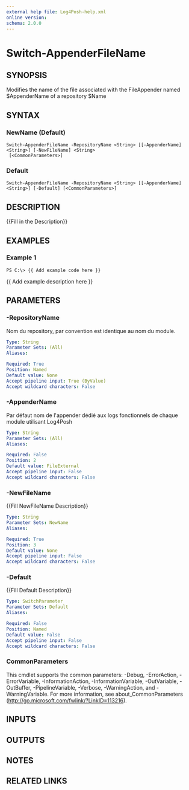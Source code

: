 ```yaml
---
external help file: Log4Posh-help.xml
online version: 
schema: 2.0.0
---
```


# Switch-AppenderFileName

## SYNOPSIS
Modifies the name of the file associated with the FileAppender named $AppenderName of a repository $Name

## SYNTAX

### NewName (Default)
```
Switch-AppenderFileName -RepositoryName <String> [[-AppenderName] <String>] [-NewFileName] <String>
 [<CommonParameters>]
```

### Default
```
Switch-AppenderFileName -RepositoryName <String> [[-AppenderName] <String>] [-Default] [<CommonParameters>]
```

## DESCRIPTION
{{Fill in the Description}}

## EXAMPLES

### Example 1
```
PS C:\> {{ Add example code here }}
```

{{ Add example description here }}

## PARAMETERS

### -RepositoryName
Nom du repository, par convention est identique au nom du module.

```yaml
Type: String
Parameter Sets: (All)
Aliases: 

Required: True
Position: Named
Default value: None
Accept pipeline input: True (ByValue)
Accept wildcard characters: False
```

### -AppenderName
Par défaut nom de l'appender dédié aux logs fonctionnels de chaque module utilisant Log4Posh

```yaml
Type: String
Parameter Sets: (All)
Aliases: 

Required: False
Position: 2
Default value: FileExternal
Accept pipeline input: False
Accept wildcard characters: False
```

### -NewFileName
{{Fill NewFileName Description}}

```yaml
Type: String
Parameter Sets: NewName
Aliases: 

Required: True
Position: 3
Default value: None
Accept pipeline input: False
Accept wildcard characters: False
```

### -Default
{{Fill Default Description}}

```yaml
Type: SwitchParameter
Parameter Sets: Default
Aliases: 

Required: False
Position: Named
Default value: False
Accept pipeline input: False
Accept wildcard characters: False
```

### CommonParameters
This cmdlet supports the common parameters: -Debug, -ErrorAction, -ErrorVariable, -InformationAction, -InformationVariable, -OutVariable, -OutBuffer, -PipelineVariable, -Verbose, -WarningAction, and -WarningVariable. For more information, see about_CommonParameters (http://go.microsoft.com/fwlink/?LinkID=113216).

## INPUTS

## OUTPUTS

## NOTES

## RELATED LINKS

